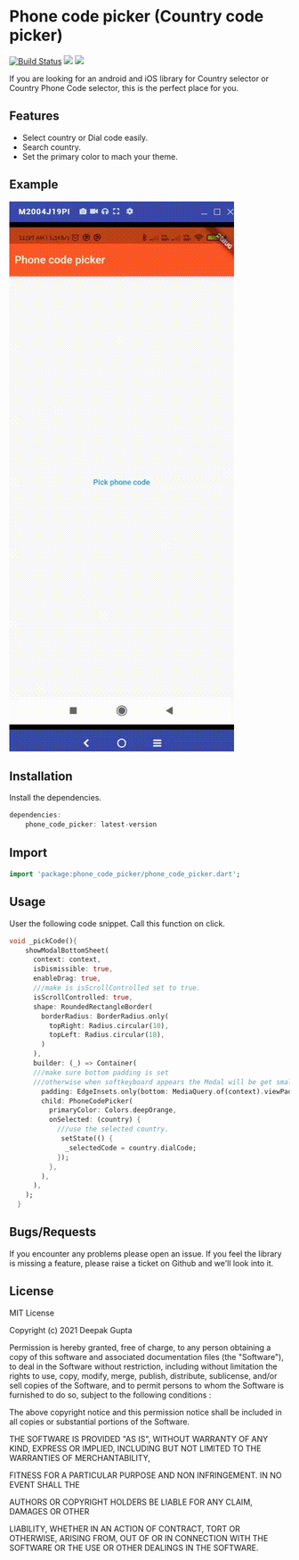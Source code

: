 # Phone code picker (Country code picker)

[![Build Status](https://travis-ci.org/joemccann/dillinger.svg?branch=master)](https://travis-ci.org/joemccann/dillinger)     ![](https://img.shields.io/badge/pub-1.0.0-success)   ![](https://img.shields.io/badge/platform-Android%7C%20%20ios-blue)

If you are looking for an android and iOS library for Country selector or Country Phone Code selector, this is the perfect place for you.



## Features

- Select country or Dial code easily.
- Search country.
- Set the primary color to mach your theme.

## Example

![](https://github.com/Deepak-811/country_code_picker/blob/master/screen-capture.gif?raw=true)

## Installation

Install the dependencies.

```dart
dependencies:
    phone_code_picker: latest-version
```

## Import

```dart
import 'package:phone_code_picker/phone_code_picker.dart';
```

## Usage

User the following code snippet.
Call this function on click.

```dart
void _pickCode(){
    showModalBottomSheet(
      context: context,
      isDismissible: true,
      enableDrag: true,
      ///make is isScrollControlled set to true.
      isScrollControlled: true,
      shape: RoundedRectangleBorder(
        borderRadius: BorderRadius.only(
          topRight: Radius.circular(10),
          topLeft: Radius.circular(10),
        )
      ),
      builder: (_) => Container(
      ///make sure bottom padding is set
      ///otherwise when softkeyboard appears the Modal will be get small.
        padding: EdgeInsets.only(bottom: MediaQuery.of(context).viewPadding.bottom),
        child: PhoneCodePicker(
          primaryColor: Colors.deepOrange,
          onSelected: (country) {
            ///use the selected country.
             setState(() {
              _selectedCode = country.dialCode;
            });
          },
        ),
      ),
    );
  }
```

## Bugs/Requests

If you encounter any problems please open an issue. If you feel the library is missing a feature, please raise a ticket on Github and we'll look into it.


## License

MIT License

Copyright (c) 2021 Deepak Gupta

Permission is hereby granted, free of charge, to any person obtaining a copy of this software and associated documentation files (the "Software"), to deal in the Software without restriction, including without limitation the rights to use, copy, modify, merge, publish, distribute, sublicense, and/or sell copies of the Software, and to permit persons to whom the Software is furnished to do so, subject to the following conditions :

The above copyright notice and this permission notice shall be included in all copies or substantial portions of the Software.

THE SOFTWARE IS PROVIDED "AS IS", WITHOUT WARRANTY OF ANY KIND, EXPRESS OR IMPLIED, INCLUDING BUT NOT LIMITED TO THE WARRANTIES OF MERCHANTABILITY,

FITNESS FOR A PARTICULAR PURPOSE AND NON INFRINGEMENT. IN NO EVENT SHALL THE

AUTHORS OR COPYRIGHT HOLDERS BE LIABLE FOR ANY CLAIM, DAMAGES OR OTHER

LIABILITY, WHETHER IN AN ACTION OF CONTRACT, TORT OR OTHERWISE, ARISING FROM, OUT OF OR IN CONNECTION WITH THE SOFTWARE OR THE USE OR OTHER DEALINGS IN THE SOFTWARE.



